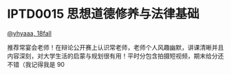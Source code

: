 
# IPTD0015 思想道德修养与法律基础

[@yhyaaa, 18fall](https://github.com/yhy-2000)

推荐常宴会老师！在辩论公开赛上认识常老师，老师个人风趣幽默，讲课清晰并且内容深刻，对大学生活的启蒙与规划很有用！平时分包含拍摄短视频，期末给分还不错（我记得我是 90